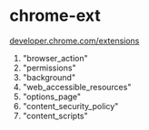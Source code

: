 chrome-ext
==========

[developer.chrome.com/extensions](http://developer.chrome.com/extensions/index.html)



1. "browser_action"
2. "permissions"
3. "background"
4. "web_accessible_resources"
5. "options_page"
6. "content_security_policy"
7. "content_scripts"